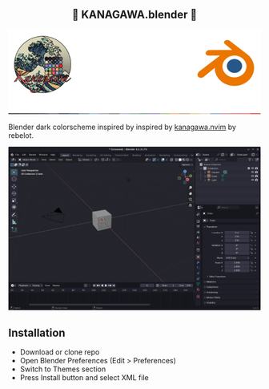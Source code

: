 <p align="center">
  <h2 align="center">🌊 KANAGAWA.blender 🌊</h2>
</p>


<p align="center">
  <img src="header.png" width="660" >
</p>

Blender dark colorscheme inspired by inspired by [kanagawa.nvim](https://github.com/rebelot/kanagawa.nvim) by rebelot. 

<p align="center">
  <img src="preview.png" width="1032" >
</p>

## Installation
- Download or clone repo
- Open Blender Preferences (Edit > Preferences)
- Switch to Themes section
- Press Install button and select XML file
